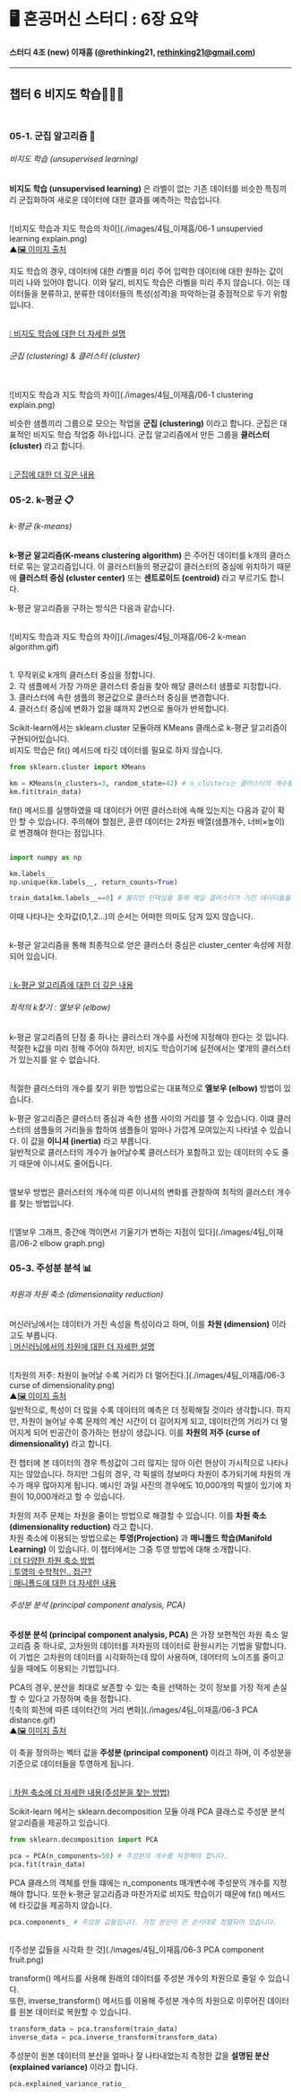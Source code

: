 # 🖥️ 혼공머신 스터디 : 6장 요약
#### 스터디 4조 (new) 이재흠 (@rethinking21, rethinking21@gmail.com)

***
## 챕터 6 비지도 학습🍎🍍🍌<br><br>

### 05-1. 군집 알고리즘 🐝

###### 비지도 학습 (unsupervised learning)


**비지도 학습 (unsupervised learning)** 은 라벨이 없는 기존 데이터를 비슷한 특징끼리 군집화하여 새로운 데이터에 대한 결과를 예측하는 학습입니다.

<br>![비지도 학습과 지도 학습의 차이](./images/4팀_이재흠/06-1 unsupervied learning explain.png)<br>
▲[🖼️ 이미지 출처][06-1_01]<br>

지도 학습의 경우, 데이터에 대한 라벨을 미리 주어 입력한 데이터에 대한 원하는 값이 미리 나와 있어야 합니다.
이와 달리, 비지도 학습은 라벨을 미리 주지 않습니다.
이는 데이터들을 분류하고, 분류한 데이터들의 특성(성격)을 파악하는걸 중점적으로 두기 위함입니다.

<br>[❕ 비지도 학습에 대한 더 자세한 설명][06-1_02]

###### 군집 (clustering) & 클러스터 (cluster)


<br>![비지도 학습과 지도 학습의 차이](./images/4팀_이재흠/06-1 clustering explain.png)<br>

비슷한 샘플끼리 그룹으로 모으는 작업을 **군집 (clustering)** 이라고 합니다.
군집은 대표적인 비지도 학습 작업중 하나입니다.
군집 알고리즘에서 만든 그룹을 **클러스터 (cluster)** 라고 합니다.

<br>[❕ 군집에 대한 더 깊은 내용][06-1_03]

### 05-2. k-평균 📋

###### k-평균 (k-means)

**k-평균 알고리즘(K-means clustering algorithm)** 은 주어진 데이터를 k개의 클러스터로 묶는 알고리즘입니다.
이 클러스터들의 평균값이 클러스터의 중심에 위치하기 때문에 **클러스터 중심 (cluster center)** 또는 **센트로이드 (centroid)** 라고 부르기도 합니다.

k-평균 알고리즘을 구하는 방식은 다음과 같습니다.

<br>![비지도 학습과 지도 학습의 차이](./images/4팀_이재흠/06-2 k-mean algorithm.gif)<br>

<br>1. 무작위로 k개의 클러스터 중심을 정합니다.
<br>2. 각 샘플에서 가장 가까운 클러스터 중심을 찾아 해당 클러스터 샘플로 지정합니다.
<br>3. 클러스터에 속한 샘플의 평균값으로 클러스터 중심을 변경합니다.
<br>4. 클러스터 중심에 변화가 없을 떄까지 2번으로 돌아가 반복합니다.

Scikit-learn에서는 sklearn.cluster 모듈아래 KMeans 클래스로 k-평균 알고리즘이 구현되어있습니다.
<br>비지도 학습은 fit() 메서드에 타깃 데이터를 필요로 하지 않습니다.

```python
from sklearn.cluster import KMeans

km = KMeans(n_clusters=3, random_state=42) # n_clusters는 클러스터의 개수를 의미합니다.
km.fit(train_data)
```

fit() 메서드를 실행하였을 때 데이터가 어떤 클러스터에 속해 있는지는 다음과 같이 확인 할 수 있습니다.
주의해야 할점은, 훈련 데이터는 2차원 배열(샘플개수, 너비×높이)로 변경해야 한다는 점입니다.
```python

import numpy as np

km.labels__
np.unique(km.labels__, return_counts=True)

train_data[km.labels__==0] # 불리언 인덱싱을 통해 해당 클러스터가 가진 데이터들을 추출할 수 있습니다.
```
이때 나타나는 숫자값(0,1,2...)의 순서는 어떠한 의미도 담겨 있지 않습니다.

<br>k-평균 알고리즘을 통해 최종적으로 얻은 클러스터 중심은 cluster_center 속성에 저장되어 있습니다.

<br>[❕ k-평균 알고리즘에 대한 더 깊은 내용][06-2_01]

###### 최적의 k찾기 : 엘보우 (elbow)

k-평균 알고리즘의 단점 중 하나는 클러스터 개수를 사전에 지정해야 한다는 것 입니다.
적절한 k값을 미리 정해 주어야 하지만, 비지도 학습이기에 실전에서는 몇개의 클러스터가 있는지를 알 수 없습니다.

<br>적절한 클러스터의 개수를 찾기 위한 방법으로는 대표적으로 **엘보우 (elbow)** 방법이 있습니다.

k-평균 알고리즘은 클러스터 중심과 속한 샘플 사이의 거리를 잴 수 있습니다.
이떄 클러스터의 샘플들의 거리들을 합하여 샘플들이 얼마나 가깝게 모여있는지 나타낼 수 있습니다.
이 값을 **이니셔 (inertia)** 라고 부릅니다.
<br>일반적으로 클러스터의 개수가 늘어날수록 클러스터가 포함하고 있는 데이터의 수도 줄기 때문에 이니셔도 줄어듭니다.

<br>엘보우 방법은 클러스터의 개수에 따른 이니셔의 변화를 관찰하여 최적의 클러스터 개수를 찾는 방법입니다.

<br>![엘보우 그래프, 중간에 꺽이면서 기울기가 변하는 지점이 있다](./images/4팀_이재흠/06-2 elbow graph.png)<br>

### 05-3. 주성분 분석 📊

###### 차원과 차원 축소 (dimensionality reduction)

머신러닝에서는 데이터가 가진 속성을 특성이라고 하며, 이를 **차원 (dimension)** 이라고도 부릅니다.
<br>[❕ 머신러닝에서의 차원에 대한 더 자세한 설명][06-3_01]

<br>![차원의 저주: 차원이 늘어날 수록 거리가 더 멀어진다.](./images/4팀_이재흠/06-3 curse of dimensionality.png)<br>
▲[🖼️ 이미지 출처][06-3_02]<br>
일반적으로, 특성이 더 많을 수록 데이터의 예측은 더 정확해질 것이라 생각합니다.
하지만, 차원이 늘어날 수록 문제의 계산 시간이 더 길어지게 되고, 데이터간의 거리가 더 멀어지게 되어 빈공간이 증가하는 현상이 생깁니다.
이를 **차원의 저주 (curse of dimensionality)** 라고 합니다.

전 챕터에 본 데이터의 경우 특성값이 그리 많지는 않아 이런 현상이 가시적으로 나타나지는 않았습니다.
하지만 그림의 경우, 각 픽셀의 정보마다 차원이 추가되기에 차원의 개수가 매우 많아지게 됩니다.
예시인 과일 사진의 경우에도 10,000개의 픽셀이 있기에 차원이 10,000개라고 할 수 있습니다.

차원의 저주 문제는 차원을 줄이는 방법으로 해결할 수 있습니다. 이를 **차원 축소 (dimensionality reduction)** 라고 합니다.
<br>차원 축소에 이용되는 방법으로는 **투영(Projection)** 과 **매니폴드 학습(Manifold Learning)** 이 있습니다.
이 챕터에서는 그중 투영 방법에 대해 소개합니다.
<br>[❕ 더 다양한 차원 축소 방법][06-3_03]
<br>[❕ 투영의 수학적인.. 접근?][06-3_04]
<br>[❕ 매니폴드에 대한 더 자세한 내용][06-3_05]

###### 주성분 분석 (principal component analysis, PCA)

**주성분 분석 (principal component analysis, PCA)** 은 가장 보편적인 차원 축소 알고리즘 중 하나로,
고차원의 데이터를 저차원의 데이터로 환원시키는 기법을 말합니다.
이 기법은 고차원의 데이터를 시각화하는데 많이 사용하며, 데어터의 노이즈를 줄이고 싶을 때에도 이용되는 기법입니다.

PCA의 경우, 분산을 최대로 보존할 수 있는 축을 선택하는 것이 정보를 가장 적게 손실할 수 있다고 가정하며 축을 정합니다.
<br>![축의 회전에 따른 데이터간의 거리 변화](./images/4팀_이재흠/06-3 PCA distance.gif)<br>
▲[🖼️ 이미지 출처][06-3_06]<br>

이 축을 정의하는 벡터 값을 **주성분 (principal component)** 이라고 하며, 이 주성분을 기준으로 데이터들을 투영하게 됩니다.

<br>[❕ 차원 축소에 더 자세한 내용(주성분을 찾는 방법)][06-3_06]

Scikit-learn 에서는 sklearn.decomposition 모듈 아래 PCA 클래스로 주성분 분석 알고리즘을 제공하고 있습니다. 


```python
from sklearn.decomposition import PCA

pca = PCA(n_components=50) # 주성분의 개수를 지정해야 합니다.
pca.fit(train_data)
```
PCA 클래스의 객체를 만들 떄에는 n_components 매개변수에 주성분의 개수를 지정해야 합니다.
또한 k-평균 알고리즘과 마찬가지로 비지도 학습이기 때문에 fit() 메서드에 타깃값을 제공하지 않습니다.

```python
pca.components_ # 주성분 값들입니다. 가장 분산이 큰 순서대로 정렬되어 있습니다.
```

<br>![주성분 값들을 시각화 한 것](./images/4팀_이재흠/06-3 PCA component fruit.png)<br>

transform() 메서드를 사용해 원래의 데이터를 주성분 개수의 차원으로 줄일 수 있습니다.
<br>또한, inverse_transform() 메서드를 이용해 주성분 개수의 차원으로 이루어진 데이터를 원본 데이터로 복원할 수 있습니다.
```python
transform_data = pca.transform(train_data)
inverse_data = pca.inverse_transform(transform_data)
```

주성분이 원본 데이터의 분산을 얼마나 잘 나타내었는지 측정한 값을 **설명된 분산(explained variance)** 이라고 합니다.
```python
pca.explained_variance_ratio_
```

[06-1_01]: https://towardsdatascience.com/a-brief-introduction-to-unsupervised-learning-20db46445283
[06-1_02]: https://opentutorials.org/course/4548/28945
[06-1_03]: https://www.secmem.org/blog/2019/05/17/clustering/

[06-2_01]: https://mubaris.com/posts/kmeans-clustering/

[06-3_01]: https://opentutorials.org/module/3653/22088
[06-3_02]: https://for-my-wealthy-life.tistory.com/40
[06-3_03]: https://box-world.tistory.com/61
[06-3_04]: https://bskyvision.com/236
[06-3_05]: https://junstar92.tistory.com/157
[06-3_06]: https://butter-shower.tistory.com/210